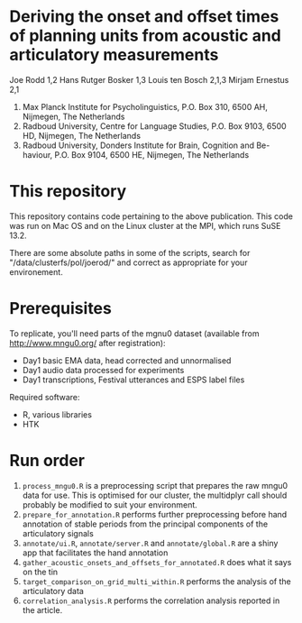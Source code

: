 # Deriving the onset and offset times of planning units from acoustic and articulatory measurements
Joe Rodd 1,2 
Hans Rutger Bosker 1,3
Louis ten Bosch 2,1,3
Mirjam Ernestus 2,1

1) Max Planck Institute for Psycholinguistics, P.O. Box 310, 6500 AH, Nijmegen, The Netherlands
2) Radboud University, Centre for Language Studies, P.O. Box 9103, 6500 HD, Nijmegen, The Netherlands
3) Radboud University, Donders Institute for Brain, Cognition and Be- haviour, P.O. Box 9104, 6500 HE, Nijmegen, The Netherlands

# This repository

This repository contains code pertaining to the above publication. This code was run on Mac OS and on the Linux cluster at the MPI, which runs SuSE 13.2.

There are some absolute paths in some of the scripts, search for "/data/clusterfs/pol/joerod/" and correct as appropriate for your environement.

# Prerequisites
To replicate, you'll need parts of the mgnu0 dataset (available from http://www.mngu0.org/ after registration):
- Day1 basic EMA data, head corrected and unnormalised
- Day1 audio data processed for experiments
- Day1 transcriptions, Festival utterances and ESPS label files

Required software:
- R, various libraries
- HTK

# Run order
1) `process_mngu0.R` is a preprocessing script that prepares the raw mngu0 data for use. This is optimised for our cluster, the multidplyr call should probably be modified to suit your environment.
2) `prepare_for_annotation.R` performs further preprocessing before hand annotation of stable periods from the principal components of the articulatory signals
3) `annotate/ui.R`, `annotate/server.R` and `annotate/global.R` are a shiny app that facilitates the hand annotation
4) `gather_acoustic_onsets_and_offsets_for_annotated.R` does what it says on the tin
5) `target_comparison_on_grid_multi_within.R` performs the analysis of the articulatory data
6) `correlation_analysis.R` performs the correlation analysis reported in the article.

